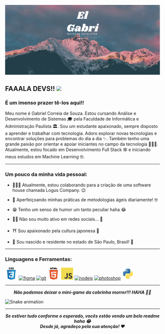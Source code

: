 ![Banner](https://github.com/GeCorreia4/GeCorreia4/blob/main/bgGit.png)

<!-- boasVinda -->
<h2>FAAALA DEVS!! <img src="https://media.giphy.com/media/hvRJCLFzcasrR4ia7z/giphy.gif" width="25px"></h2>

<h3>É um imenso prazer tê-los aqui!!</h3>

<!-- sobreEu -->
<p>
Meu nome é Gabriel Correia de Souza. Estou cursando Análise e Desenvolvimento de Sistemas 🎓 pela Faculdade de Informática e Administração Paulista 🏛. Sou um estudante apaixonado, sempre disposto a aprender e trabalhar com tecnologia. Adoro explorar novas tecnologias e encontrar soluções para problemas do dia a dia ✨. Também tenho uma grande paixão por orientar e apoiar iniciantes no campo da tecnologia 👨🏻‍💻. Atualmente, estou focado em Desenvolvimento Full Stack 🕸️ e iniciando meus estudos em Machine Learning 🤓.
 </p>

---

<!-- partePessoal -->
<h3> Um pouco da minha vida pessoal:</h3>

- 👨🏽‍💻 Atualmente, estou colaborando para a criação de uma software house chamada Logus Company. 😉

- 🌱 Aperfeiçoando minhas práticas de metodologias ágeis diariamente! 🤓

- 😁 Tenho um senso de humor um tanto peculiar haha 😂

- 🐱‍👤 Não sou muito ativo em redes sociais... 📵

- ⛩ Sou apaixonado pela cultura japonesa 🥰

- 📍 Sou nascido e residente no estado de São Paulo, Brasil! 🏡

---
<!-- Profis -->
<h3 align="left">Linguagens e Ferramentas:</h3>
<p align="left"> 
<!--     <a href="https://www.cprogramming.com/" target="_blank"> <img src="https://raw.githubusercontent.com/devicons/devicon/master/icons/c/c-original.svg" alt="c" width="40" height="40"/> </a>  TEC_STANDBAII--> 
    <a href="https://www.w3schools.com/css/" target="_blank"> <img src="https://raw.githubusercontent.com/devicons/devicon/master/icons/css3/css3-original-wordmark.svg" alt="css3" width="40" height="40"/></a> 
    <a href="https://www.figma.com/" target="_blank"> <img src="https://www.vectorlogo.zone/logos/figma/figma-icon.svg" alt="figma" width="40" height="40"/></a> 
    <a href="https://git-scm.com/" target="_blank"> <img src="https://www.vectorlogo.zone/logos/git-scm/git-scm-icon.svg" alt="git" width="40" height="40"/></a> 
    <a href="https://www.w3.org/html/" target="_blank"> <img src="https://raw.githubusercontent.com/devicons/devicon/master/icons/html5/html5-original-wordmark.svg" alt="html5" width="40" height="40"/></a> 
    <a href="https://developer.mozilla.org/en-US/docs/Web/JavaScript" target="_blank"> <img src="https://raw.githubusercontent.com/devicons/devicon/master/icons/javascript/javascript-original.svg" alt="javascript" width="40" height="40"/></a> 
<!--     <a href="https://www.linux.org/" target="_blank"> <img src="https://raw.githubusercontent.com/devicons/devicon/master/icons/linux/linux-original.svg" alt="linux" width="40" height="40"/> </a>  -->
<!--     <a href="https://www.mysql.com/" target="_blank"> <img src="https://raw.githubusercontent.com/devicons/devicon/master/icons/mysql/mysql-original-wordmark.svg" alt="mysql" width="40" height="40"/> </a>  -->
    <a href="https://nodejs.org" target="_blank"> <img src="https://static-00.iconduck.com/assets.00/node-js-icon-227x256-913nazt0.png" alt="nodejs" width="40" height="40"/></a> 
    <a href="https://www.photoshop.com/en" target="_blank"> <img src="https://upload.wikimedia.org/wikipedia/commons/thumb/a/af/Adobe_Photoshop_CC_icon.svg/512px-Adobe_Photoshop_CC_icon.svg.png" alt="photoshop" width="40" height="40"/></a> 
    <a href="https://www.python.org" target="_blank"> <img src="https://raw.githubusercontent.com/devicons/devicon/master/icons/python/python-original.svg" alt="python" width="40" height="40"/></a> 
<!--     <a href="https://reactjs.org/" target="_blank"> <img src="https://raw.githubusercontent.com/devicons/devicon/master/icons/react/react-original-wordmark.svg" alt="react" width="40" height="40"/> </a>  -->
 </p>

---

<p align="center"><em><b>Não podemos deixar o mini-game da cobrinha morrer!!! HAHA 🐍😂</b></em></p>

<p align="center"> 

  ![Snake animation](https://github.com/danielbped/danielbped/blob/output/github-contribution-grid-snake.svg)
 </p>

---

<p align="center"><em><b>Se estiver tudo conforme o esperado, vocês estão vendo um belo readme haha 😂 <br> Desde já, agradeço pela sua atenção! ❤</b></em></p>
